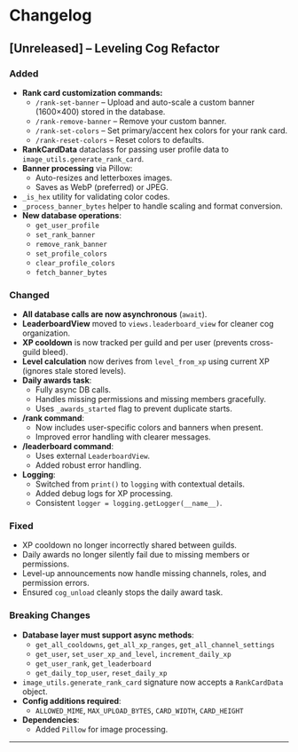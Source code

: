 # Changelog

## [Unreleased] – Leveling Cog Refactor

### Added

- **Rank card customization commands:**
  - `/rank-set-banner` – Upload and auto-scale a custom banner (1600×400) stored in the database.
  - `/rank-remove-banner` – Remove your custom banner.
  - `/rank-set-colors` – Set primary/accent hex colors for your rank card.
  - `/rank-reset-colors` – Reset colors to defaults.
- **RankCardData** dataclass for passing user profile data to `image_utils.generate_rank_card`.
- **Banner processing** via Pillow:
  - Auto-resizes and letterboxes images.
  - Saves as WebP (preferred) or JPEG.
- `_is_hex` utility for validating color codes.
- `_process_banner_bytes` helper to handle scaling and format conversion.
- **New database operations**:
  - `get_user_profile`
  - `set_rank_banner`
  - `remove_rank_banner`
  - `set_profile_colors`
  - `clear_profile_colors`
  - `fetch_banner_bytes`

### Changed

- **All database calls are now asynchronous** (`await`).
- **LeaderboardView** moved to `views.leaderboard_view` for cleaner cog organization.
- **XP cooldown** is now tracked per guild and per user (prevents cross-guild bleed).
- **Level calculation** now derives from `level_from_xp` using current XP (ignores stale stored levels).
- **Daily awards task**:
  - Fully async DB calls.
  - Handles missing permissions and missing members gracefully.
  - Uses `_awards_started` flag to prevent duplicate starts.
- **/rank command**:
  - Now includes user-specific colors and banners when present.
  - Improved error handling with clearer messages.
- **/leaderboard command**:
  - Uses external `LeaderboardView`.
  - Added robust error handling.
- **Logging**:
  - Switched from `print()` to `logging` with contextual details.
  - Added debug logs for XP processing.
  - Consistent `logger = logging.getLogger(__name__)`.

### Fixed

- XP cooldown no longer incorrectly shared between guilds.
- Daily awards no longer silently fail due to missing members or permissions.
- Level-up announcements now handle missing channels, roles, and permission errors.
- Ensured `cog_unload` cleanly stops the daily award task.

### Breaking Changes

- **Database layer must support async methods**:
  - `get_all_cooldowns`, `get_all_xp_ranges`, `get_all_channel_settings`
  - `get_user`, `set_user_xp_and_level`, `increment_daily_xp`
  - `get_user_rank`, `get_leaderboard`
  - `get_daily_top_user`, `reset_daily_xp`
- `image_utils.generate_rank_card` signature now accepts a `RankCardData` object.
- **Config additions required**:
  - `ALLOWED_MIME`, `MAX_UPLOAD_BYTES`, `CARD_WIDTH`, `CARD_HEIGHT`
- **Dependencies**:
  - Added `Pillow` for image processing.

---
